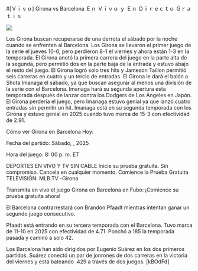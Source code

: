 #[Ｖｉｖｏ] Girona vs Barcelona Ｅｎ Ｖｉｖｏ ｙ Ｅｎ Ｄｉｒｅｃｔｏ Ｇｒａｔｉｓ  
  
  
[![](https://i.imgur.com/qSNzIqt.png)](https://movie.rssnews.media/PXycPygRQ.php)  
  
Los Girona buscan recuperarse de una derrota el sábado por la noche cuando se enfrenten al Barcelona. Los Girona se llevaron el primer juego de la serie el jueves 10-6, pero perdieron 8-1 el viernes y ahora están 1-3 en la temporada. El Girona anotó la primera carrera del juego en la parte alta de la segunda, pero permitió dos en la parte baja de la entrada y estuvo abajo el resto del juego. El Girona logró solo tres hits y Jameson Taillon permitió seis carreras en cuatro y un tercio de entradas. El Girona le dará el balón a Shota Imanaga el sábado, ya que buscan asegurar al menos una división de la serie con el Barcelona. Imanaga hará su segunda apertura esta temporada después de lanzar contra los Dodgers de Los Ángeles en Japón. El Girona perdería el juego, pero Imanaga estuvo genial ya que lanzó cuatro entradas sin permitir un hit. Imanaga está en su segunda temporada con los Girona y estuvo genial en 2025 cuando tuvo marca de 15-3 con efectividad de 2.91.

Cómo ver Girona en Barcelona Hoy:

Fecha del partido: Sábado, , 2025

Hora del juego: 8: 00 p. m. ET

DEPORTES EN VIVO Y TV SIN CABLE
Inicie su prueba gratuita. Sin compromiso. Cancela en cualquier momento.
Comience la Prueba Gratuita
TELEVISIÓN: MLB.TV -Girona

Transmita en vivo el juego Girona en Barcelona en Fubo: ¡Comience su prueba gratuita ahora! 

El Barcelona contrarrestará con Brandon Pfaadt mientras intentan ganar un segundo juego consecutivo.

Pfaadt está entrando en su tercera temporada con el Barcelona. Tuvo marca de 11-10 en 2025 con efectividad de 4.71. Ponchó a 185 la temporada pasada y caminó a solo 42.

Los Barcelona han sido dirigidos por Eugenio Suárez en los dos primeros partidos. Suárez conectó un par de jonrones de dos carreras en la victoria del viernes y está bateando .429 a través de dos juegos. [kBOdFd]